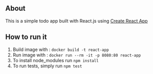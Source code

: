 ## About
This is a simple todo app built with React.js using [Create React App](https://github.com/facebook/create-react-app)

## How to run it
1. Build image with : `docker build -t react-app`
2. Run image with : `docker run --rm -it -p 8080:80 react-app`
3. To install node_modules run `npm install`
4. To run tests, simply run `npm test`

